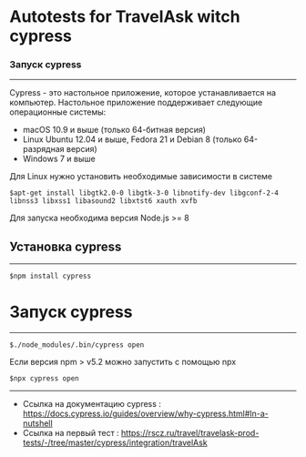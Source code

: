 # Autotests for TravelAsk witch cypress 

### Запуск cypress
---
Cypress - это настольное приложение, которое устанавливается на компьютер. Настольное приложение поддерживает следующие операционные системы:
- macOS 10.9 и выше (только 64-битная версия)
- Linux Ubuntu 12.04 и выше, Fedora 21 и Debian 8 (только 64-разрядная версия)
- Windows 7 и выше

Для Linux нужно установить необходимые зависимости в системе 
 ```
$apt-get install libgtk2.0-0 libgtk-3-0 libnotify-dev libgconf-2-4 libnss3 libxss1 libasound2 libxtst6 xauth xvfb 
```
 Для запуска необходима версия Node.js >= 8

## Установка cypress 
---

```
$npm install cypress
```

# Запуск cypress
---

```
$./node_modules/.bin/cypress open
```
Если версия npm > v5.2 можно запустить с помощью npx
```
$npx cypress open
```
---
- Ссылка на документацию cypress : https://docs.cypress.io/guides/overview/why-cypress.html#In-a-nutshell
- Ссылка на первый тест : https://rscz.ru/travel/travelask-prod-tests/-/tree/master/cypress/integration/travelAsk